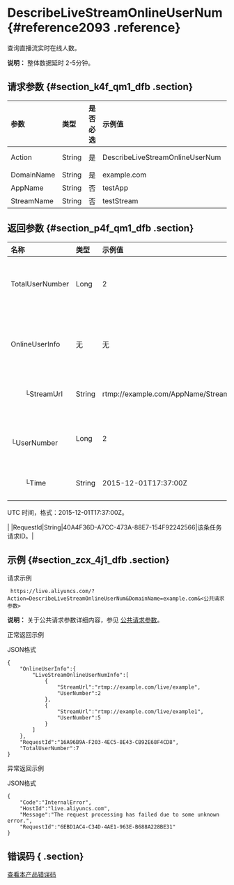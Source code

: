 # DescribeLiveStreamOnlineUserNum {#reference2093 .reference}

查询直播流实时在线人数。

**说明：** 整体数据延时 2-5分钟。

## 请求参数 {#section_k4f_qm1_dfb .section}

|参数|类型|是否必选|示例值|描述|
|:-|:-|:---|:--|:-|
|Action|String|是|DescribeLiveStreamOnlineUserNum|系统规定参数。取值：DescribeLiveStreamOnlineUserNum|
|DomainName|String|是|example.com|您的加速域名。|
|AppName|String|否|testApp|直播流所属应用名称。|
|StreamName|String|否|testStream|直播流名称。|

## 返回参数 {#section_p4f_qm1_dfb .section}

|名称|类型|示例值|描述|
|:-|:-|:--|:-|
|TotalUserNumber|Long|2|所有流的用户数总和。|
|OnlineUserInfo|无|无|每条直播流的用户数信息。|
|  └StreamUrl|String|rtmp://example.com/AppName/StreamName|直播流的 URL。|
|  └UserNumber|Long|2|直播流的在线人数。|
|  └Time|String|2015-12-01T17:37:00Z| 统计时刻。

 UTC 时间，格式：2015-12-01T17:37:00Z。

 |
|RequestId|String|40A4F36D-A7CC-473A-88E7-154F92242566|该条任务请求ID。|

## 示例 {#section_zcx_4j1_dfb .section}

请求示例

```
 https://live.aliyuncs.com/?Action=DescribeLiveStreamOnlineUserNum&DomainName=example.com&<公共请求参数>
```

**说明：** 关于公共请求参数详细内容，参见 [公共请求参数](https://help.aliyun.com/document_detail/50284.html)。

正常返回示例

JSON格式

```
{
    "OnlineUserInfo":{
        "LiveStreamOnlineUserNumInfo":[
            {
                "StreamUrl":"rtmp://example.com/live/example",
                "UserNumber":2
            },
            {
                "StreamUrl":"rtmp://example.com/live/example1",
                "UserNumber":5
            }
        ]
    },
    "RequestId":"16A96B9A-F203-4EC5-8E43-CB92E68F4CD8",
    "TotalUserNumber":7
}
```

异常返回示例

JSON格式

```
{
    "Code":"InternalError",
    "HostId":"live.aliyuncs.com",
    "Message":"The request processing has failed due to some unknown error.",
    "RequestId":"6EBD1AC4-C34D-4AE1-963E-B688A228BE31"
}
```

## 错误码 { .section}

 [查看本产品错误码](https://error-center.aliyun.com/status/product/live) 

